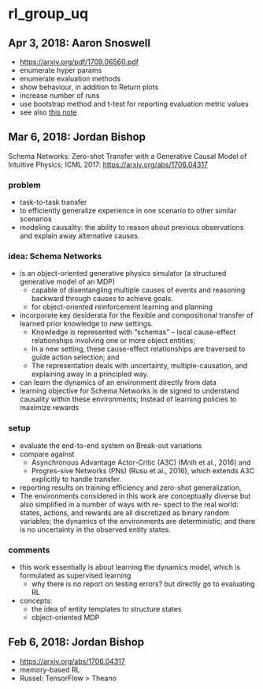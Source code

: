 # rl_group_uq

## Apr 3, 2018: Aaron Snoswell
* https://arxiv.org/pdf/1709.06560.pdf
* enumerate hyper params
* enumerate evaluation methods
* show behaviour, in addition to Return plots
* increase number of runs
* use bootstrap method and t-test for reporting evaluation metric values
* see also [this note](https://github.com/tttor/rl-foundation/blob/master/survey/henderson_2017.md)

## Mar 6, 2018: Jordan Bishop
Schema Networks: Zero-shot Transfer with a Generative Causal Model of Intuitive Physics;
ICML 2017: https://arxiv.org/abs/1706.04317

### problem
* task-to-task transfer
* to efficiently generalize experience in one scenario to other similar scenarios
* modeling causality: the ability to reason about previous observations and explain away alternative causes.

### idea: Schema Networks
* is an object-oriented generative physics simulator (a structured generative model of an MDP)
  * capable of disentangling multiple causes of events and reasoning backward through causes to achieve goals.
  * for object-oriented reinforcement learning and planning
* incorporate key desiderata for the flexible and compositional transfer of learned prior knowledge to new settings. 
  * Knowledge is represented with “schemas” – local cause-effect relationships involving one or more object entities; 
  * In a new setting, these cause-effect relationships are traversed to guide action selection; and 
  * The representation deals with uncertainty, multiple-causation, and explaining away in a principled way.  
* can learn the dynamics of an environment directly from data
* learning objective for Schema Networks is de signed to understand causality within these environments;
  Instead of learning policies to maximize rewards

### setup
* evaluate the end-to-end system on Break-out variations
* compare against 
  * Asynchronous Advantage Actor-Critic (A3C) (Mnih et al., 2016) and 
  * Progres-sive Networks (PNs) (Rusu et al., 2016), which extends A3C explicitly to handle transfer. 
* reporting results on training efficiency and zero-shot generalization,
* The environments considered in this work are conceptually
diverse but also simplified in a number of ways with re-
spect to the real world: states, actions, and rewards are all
discretized as binary random variables; the dynamics of the
environments are deterministic; and there is no uncertainty
in the observed entity states.

### comments
* this work essentially is about learning the dynamics model, which is formulated as supervised learning
  * why there is no report on testing errors? but directly go to evaluating RL
* concepts:
  * the idea of entity templates to structure states
  * object-oriented MDP
 
## Feb 6, 2018: Jordan Bishop
* https://arxiv.org/abs/1706.04317
* memory-based RL
* Russel: TensorFlow > Theano
